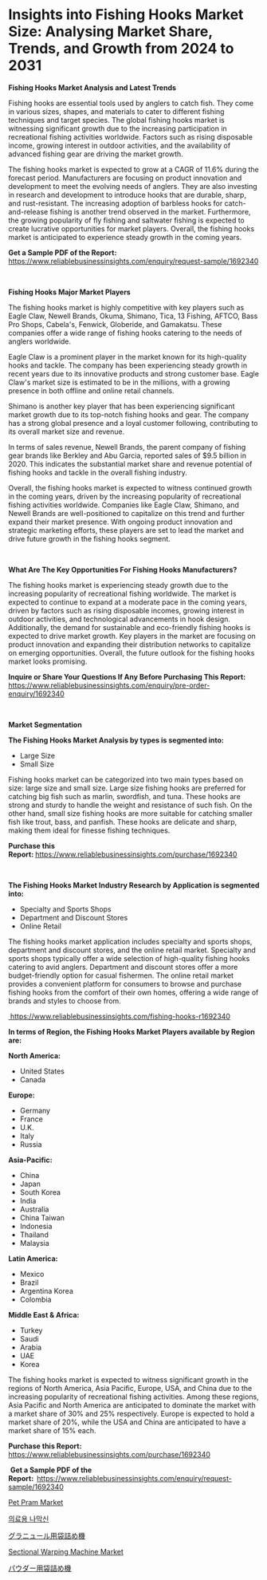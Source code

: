 <p><h1>Insights into Fishing Hooks Market Size: Analysing Market Share, Trends, and Growth from 2024 to 2031</h1></p><p><strong>Fishing Hooks Market Analysis and Latest Trends</strong></p>
<p><p>Fishing hooks are essential tools used by anglers to catch fish. They come in various sizes, shapes, and materials to cater to different fishing techniques and target species. The global fishing hooks market is witnessing significant growth due to the increasing participation in recreational fishing activities worldwide. Factors such as rising disposable income, growing interest in outdoor activities, and the availability of advanced fishing gear are driving the market growth.</p><p>The fishing hooks market is expected to grow at a CAGR of 11.6% during the forecast period. Manufacturers are focusing on product innovation and development to meet the evolving needs of anglers. They are also investing in research and development to introduce hooks that are durable, sharp, and rust-resistant. The increasing adoption of barbless hooks for catch-and-release fishing is another trend observed in the market. Furthermore, the growing popularity of fly fishing and saltwater fishing is expected to create lucrative opportunities for market players. Overall, the fishing hooks market is anticipated to experience steady growth in the coming years.</p></p>
<p><strong>Get a Sample PDF of the Report:&nbsp;</strong> <a href="https://www.reliablebusinessinsights.com/enquiry/request-sample/1692340">https://www.reliablebusinessinsights.com/enquiry/request-sample/1692340</a></p>
<p>&nbsp;</p>
<p><strong>Fishing Hooks Major Market Players</strong></p>
<p><p>The fishing hooks market is highly competitive with key players such as Eagle Claw, Newell Brands, Okuma, Shimano, Tica, 13 Fishing, AFTCO, Bass Pro Shops, Cabela's, Fenwick, Globeride, and Gamakatsu. These companies offer a wide range of fishing hooks catering to the needs of anglers worldwide.</p><p>Eagle Claw is a prominent player in the market known for its high-quality hooks and tackle. The company has been experiencing steady growth in recent years due to its innovative products and strong customer base. Eagle Claw's market size is estimated to be in the millions, with a growing presence in both offline and online retail channels.</p><p>Shimano is another key player that has been experiencing significant market growth due to its top-notch fishing hooks and gear. The company has a strong global presence and a loyal customer following, contributing to its overall market size and revenue.</p><p>In terms of sales revenue, Newell Brands, the parent company of fishing gear brands like Berkley and Abu Garcia, reported sales of $9.5 billion in 2020. This indicates the substantial market share and revenue potential of fishing hooks and tackle in the overall fishing industry.</p><p>Overall, the fishing hooks market is expected to witness continued growth in the coming years, driven by the increasing popularity of recreational fishing activities worldwide. Companies like Eagle Claw, Shimano, and Newell Brands are well-positioned to capitalize on this trend and further expand their market presence. With ongoing product innovation and strategic marketing efforts, these players are set to lead the market and drive future growth in the fishing hooks segment.</p></p>
<p>&nbsp;</p>
<p><strong>What Are The Key Opportunities For Fishing Hooks Manufacturers?</strong></p>
<p><p>The fishing hooks market is experiencing steady growth due to the increasing popularity of recreational fishing worldwide. The market is expected to continue to expand at a moderate pace in the coming years, driven by factors such as rising disposable incomes, growing interest in outdoor activities, and technological advancements in hook design. Additionally, the demand for sustainable and eco-friendly fishing hooks is expected to drive market growth. Key players in the market are focusing on product innovation and expanding their distribution networks to capitalize on emerging opportunities. Overall, the future outlook for the fishing hooks market looks promising.</p></p>
<p><strong>Inquire or Share Your Questions If Any Before Purchasing This Report:</strong> <a href="https://www.reliablebusinessinsights.com/enquiry/pre-order-enquiry/1692340">https://www.reliablebusinessinsights.com/enquiry/pre-order-enquiry/1692340</a></p>
<p>&nbsp;</p>
<p><strong>Market Segmentation</strong></p>
<p><strong>The Fishing Hooks Market Analysis by types is segmented into:</strong></p>
<p><ul><li>Large Size</li><li>Small Size</li></ul></p>
<p><p>Fishing hooks market can be categorized into two main types based on size: large size and small size. Large size fishing hooks are preferred for catching big fish such as marlin, swordfish, and tuna. These hooks are strong and sturdy to handle the weight and resistance of such fish. On the other hand, small size fishing hooks are more suitable for catching smaller fish like trout, bass, and panfish. These hooks are delicate and sharp, making them ideal for finesse fishing techniques.</p></p>
<p><strong>Purchase this Report:&nbsp;</strong><a href="https://www.reliablebusinessinsights.com/purchase/1692340">https://www.reliablebusinessinsights.com/purchase/1692340</a></p>
<p>&nbsp;</p>
<p><strong>The Fishing Hooks Market Industry Research by Application is segmented into:</strong></p>
<p><ul><li>Specialty and Sports Shops</li><li>Department and Discount Stores</li><li>Online Retail</li></ul></p>
<p><p>The fishing hooks market application includes specialty and sports shops, department and discount stores, and the online retail market. Specialty and sports shops typically offer a wide selection of high-quality fishing hooks catering to avid anglers. Department and discount stores offer a more budget-friendly option for casual fishermen. The online retail market provides a convenient platform for consumers to browse and purchase fishing hooks from the comfort of their own homes, offering a wide range of brands and styles to choose from.</p></p>
<p><a href="https://www.reliablebusinessinsights.com/fishing-hooks-r1692340">&nbsp;https://www.reliablebusinessinsights.com/fishing-hooks-r1692340</a></p>
<p><strong>In terms of Region, the Fishing Hooks Market Players available by Region are:</strong></p>
<p>
    <p> <strong> North America: </strong>
        <ul>
            <li>United States</li>
            <li>Canada</li>
        </ul>
        </p> 
    <p> <strong> Europe: </strong>
        <ul>
            <li>Germany</li>
            <li>France</li>
            <li>U.K.</li>
            <li>Italy</li>
            <li>Russia</li>
        </ul>
        </p> 
    <p> <strong> Asia-Pacific: </strong>
        <ul>
            <li>China</li>
            <li>Japan</li>
            <li>South Korea</li>
            <li>India</li>
            <li>Australia</li>
            <li>China Taiwan</li>
            <li>Indonesia</li>
            <li>Thailand</li>
            <li>Malaysia</li>
        </ul>
        </p> 
    <p> <strong> Latin America: </strong>
        <ul>
            <li>Mexico</li>
            <li>Brazil</li>
            <li>Argentina Korea</li>
            <li>Colombia</li>
        </ul>
        </p> 
    <p> <strong> Middle East & Africa: </strong>
        <ul>
            <li>Turkey</li>
            <li>Saudi</li>
            <li>Arabia</li>
            <li>UAE</li>
            <li>Korea</li>
        </ul>
    </p>
    </p>
<p><p>The fishing hooks market is expected to witness significant growth in the regions of North America, Asia Pacific, Europe, USA, and China due to the increasing popularity of recreational fishing activities. Among these regions, Asia Pacific and North America are anticipated to dominate the market with a market share of 30% and 25% respectively. Europe is expected to hold a market share of 20%, while the USA and China are anticipated to have a market share of 15% each.</p></p>
<p><strong>Purchase this Report: </strong><a href="https://www.reliablebusinessinsights.com/purchase/1692340">https://www.reliablebusinessinsights.com/purchase/1692340</a></p>
<p>&nbsp;<strong>Get a Sample PDF of the Report:&nbsp;&nbsp;</strong><a href="https://www.reliablebusinessinsights.com/enquiry/request-sample/1692340">https://www.reliablebusinessinsights.com/enquiry/request-sample/1692340</a></p>
<p><strong></strong></p>
<p><p><a href="https://github.com/FassouRP/Market-Research-Report-List-5/blob/main/pet-pram-market.md">Pet Pram Market</a></p><p><a href="https://github.com/laholand/Market-Research-Report-List-4/blob/main/1920432149475.md">의료용 나막신</a></p><p><a href="https://github.com/luffiazaza/Market-Research-Report-List-2/blob/main/8343000141635.md">グラニュール用袋詰め機</a></p><p><a href="https://issuu.com/reportprime-2/docs/sectional-warping-machine-market-size-2030.pptx">Sectional Warping Machine Market</a></p><p><a href="https://github.com/one-cool-chick/Market-Research-Report-List-2/blob/main/5957078141636.md">パウダー用袋詰め機</a></p></p>